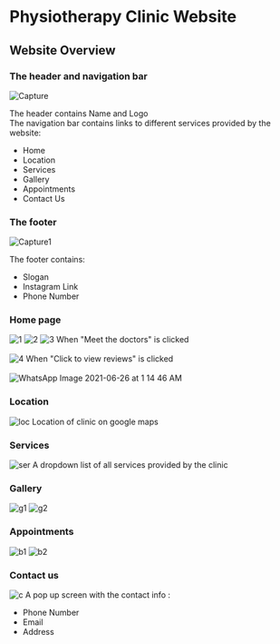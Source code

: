 # Physiotherapy Clinic Website
## Website Overview

### The header and navigation bar

![Capture](https://user-images.githubusercontent.com/59218287/123491713-aeca0880-d617-11eb-84e0-e95bbcae047e.PNG)

The header contains Name and Logo <br>
The navigation bar contains links to different services provided by the website:
<ul>
<li>Home</li>
<li>Location</li>
<li>Services</li>
<li>Gallery</li>
<li>Appointments</li>
<li>Contact Us</li>
</ul>


### The footer

![Capture1](https://user-images.githubusercontent.com/59218287/123491712-ae317200-d617-11eb-89d5-85e16eda60f5.PNG)

The footer contains:
<ul>
<li>Slogan</li>
<li>Instagram Link</li>
<li>Phone Number</li>
</ul>


### Home page

![1](https://user-images.githubusercontent.com/59218287/123491347-c2c13a80-d616-11eb-880c-0e853ff90bc4.PNG)
![2](https://user-images.githubusercontent.com/59218287/123491355-c5bc2b00-d616-11eb-9639-c0ddd0818347.PNG)
![3](https://user-images.githubusercontent.com/59218287/123491342-c05ee080-d616-11eb-906d-462528835c7e.PNG)
When "Meet the doctors" is clicked<br><br>
![4](https://user-images.githubusercontent.com/59218287/123491344-c228a400-d616-11eb-835a-b8d1311e4c3a.PNG)
When "Click to view reviews" is clicked <br><br>
![WhatsApp Image 2021-06-26 at 1 14 46 AM](https://user-images.githubusercontent.com/59218287/123514942-b3350680-d695-11eb-9d5c-84e528a1e1c2.jpeg)
 
### Location 
![loc](https://user-images.githubusercontent.com/59218287/123492238-45e39000-d619-11eb-8d79-76d1587aceb1.PNG)
Location of clinic on google maps
 
### Services 
![ser](https://user-images.githubusercontent.com/59218287/123492091-c1910d00-d618-11eb-844d-6ecdd02f0e8e.PNG)
A dropdown list of all services provided by the clinic

### Gallery
![g1](https://user-images.githubusercontent.com/59218287/123492392-9d81fb80-d619-11eb-89bb-cd7a56a33cde.PNG)
![g2](https://user-images.githubusercontent.com/59218287/123492380-978c1a80-d619-11eb-8423-022a1d0a327d.PNG)

### Appointments
![b1](https://user-images.githubusercontent.com/59218287/123492617-4e889600-d61a-11eb-9cb0-7843e65afd2e.PNG)
![b2](https://user-images.githubusercontent.com/59218287/123492527-036e8300-d61a-11eb-8a28-b1c00666df50.PNG)

### Contact us
![c](https://user-images.githubusercontent.com/59218287/123492790-ceaefb80-d61a-11eb-8923-4f427c7af27e.PNG)
A pop up screen with the contact info :
<ul>
<li>Phone Number</li>
<li>Email</li>
<li>Address</li>
</ul>
